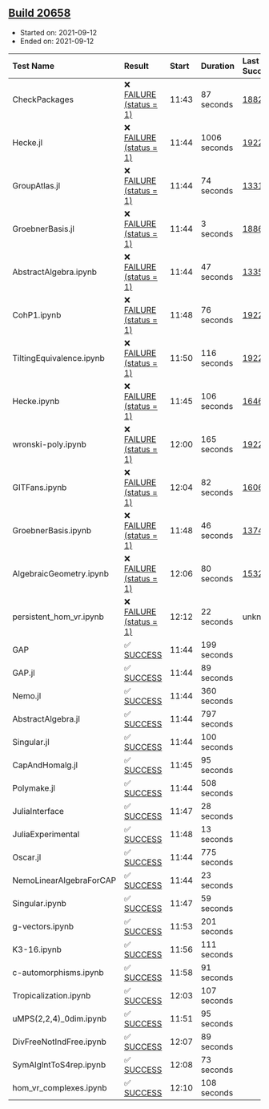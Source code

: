 ## [Build 20658](https://oscarci.mathematik.uni-kl.de/job/oscar/20658/)

* Started on: 2021-09-12
* Ended on: 2021-09-12

| Test Name    | Result | Start | Duration | Last Success | First Failure |
|:-------------|:-------|:------|:---------|:-------------|:--------------|
| CheckPackages | ❌ [FAILURE (status = 1)](https://oscarci.mathematik.uni-kl.de/job/oscar/20658/artifact/logs/build-20658/CheckPackages.log) | 11:43 | 87 seconds | [18822](https://oscarci.mathematik.uni-kl.de/job/oscar/18822/) | [18823](https://oscarci.mathematik.uni-kl.de/job/oscar/18823/) |
| Hecke.jl | ❌ [FAILURE (status = 1)](https://oscarci.mathematik.uni-kl.de/job/oscar/20658/artifact/logs/build-20658/Hecke.jl.log) | 11:44 | 1006 seconds | [19222](https://oscarci.mathematik.uni-kl.de/job/oscar/19222/) | [20152](https://oscarci.mathematik.uni-kl.de/job/oscar/20152/) |
| GroupAtlas.jl | ❌ [FAILURE (status = 1)](https://oscarci.mathematik.uni-kl.de/job/oscar/20658/artifact/logs/build-20658/GroupAtlas.jl.log) | 11:44 | 74 seconds | [13311](https://oscarci.mathematik.uni-kl.de/job/oscar/13311/) | [13312](https://oscarci.mathematik.uni-kl.de/job/oscar/13312/) |
| GroebnerBasis.jl | ❌ [FAILURE (status = 1)](https://oscarci.mathematik.uni-kl.de/job/oscar/20658/artifact/logs/build-20658/GroebnerBasis.jl.log) | 11:44 | 3 seconds | [18864](https://oscarci.mathematik.uni-kl.de/job/oscar/18864/) | [18865](https://oscarci.mathematik.uni-kl.de/job/oscar/18865/) |
| AbstractAlgebra.ipynb | ❌ [FAILURE (status = 1)](https://oscarci.mathematik.uni-kl.de/job/oscar/20658/artifact/logs/build-20658/AbstractAlgebra.ipynb.log) | 11:44 | 47 seconds | [13355](https://oscarci.mathematik.uni-kl.de/job/oscar/13355/) | [13356](https://oscarci.mathematik.uni-kl.de/job/oscar/13356/) |
| CohP1.ipynb | ❌ [FAILURE (status = 1)](https://oscarci.mathematik.uni-kl.de/job/oscar/20658/artifact/logs/build-20658/CohP1.ipynb.log) | 11:48 | 76 seconds | [19222](https://oscarci.mathematik.uni-kl.de/job/oscar/19222/) | [20152](https://oscarci.mathematik.uni-kl.de/job/oscar/20152/) |
| TiltingEquivalence.ipynb | ❌ [FAILURE (status = 1)](https://oscarci.mathematik.uni-kl.de/job/oscar/20658/artifact/logs/build-20658/TiltingEquivalence.ipynb.log) | 11:50 | 116 seconds | [19222](https://oscarci.mathematik.uni-kl.de/job/oscar/19222/) | [20152](https://oscarci.mathematik.uni-kl.de/job/oscar/20152/) |
| Hecke.ipynb | ❌ [FAILURE (status = 1)](https://oscarci.mathematik.uni-kl.de/job/oscar/20658/artifact/logs/build-20658/Hecke.ipynb.log) | 11:45 | 106 seconds | [16463](https://oscarci.mathematik.uni-kl.de/job/oscar/16463/) | [16464](https://oscarci.mathematik.uni-kl.de/job/oscar/16464/) |
| wronski-poly.ipynb | ❌ [FAILURE (status = 1)](https://oscarci.mathematik.uni-kl.de/job/oscar/20658/artifact/logs/build-20658/wronski-poly.ipynb.log) | 12:00 | 165 seconds | [19222](https://oscarci.mathematik.uni-kl.de/job/oscar/19222/) | [20152](https://oscarci.mathematik.uni-kl.de/job/oscar/20152/) |
| GITFans.ipynb | ❌ [FAILURE (status = 1)](https://oscarci.mathematik.uni-kl.de/job/oscar/20658/artifact/logs/build-20658/GITFans.ipynb.log) | 12:04 | 82 seconds | [16068](https://oscarci.mathematik.uni-kl.de/job/oscar/16068/) | [16069](https://oscarci.mathematik.uni-kl.de/job/oscar/16069/) |
| GroebnerBasis.ipynb | ❌ [FAILURE (status = 1)](https://oscarci.mathematik.uni-kl.de/job/oscar/20658/artifact/logs/build-20658/GroebnerBasis.ipynb.log) | 11:48 | 46 seconds | [13748](https://oscarci.mathematik.uni-kl.de/job/oscar/13748/) | [13749](https://oscarci.mathematik.uni-kl.de/job/oscar/13749/) |
| AlgebraicGeometry.ipynb | ❌ [FAILURE (status = 1)](https://oscarci.mathematik.uni-kl.de/job/oscar/20658/artifact/logs/build-20658/AlgebraicGeometry.ipynb.log) | 12:06 | 80 seconds | [15322](https://oscarci.mathematik.uni-kl.de/job/oscar/15322/) | [15323](https://oscarci.mathematik.uni-kl.de/job/oscar/15323/) |
| persistent_hom_vr.ipynb | ❌ [FAILURE (status = 1)](https://oscarci.mathematik.uni-kl.de/job/oscar/20658/artifact/logs/build-20658/persistent_hom_vr.ipynb.log) | 12:12 | 22 seconds | unknown | unknown |
| GAP | ✅ [SUCCESS](https://oscarci.mathematik.uni-kl.de/job/oscar/20658/artifact/logs/build-20658/GAP.log) | 11:44 | 199 seconds |  |  |
| GAP.jl | ✅ [SUCCESS](https://oscarci.mathematik.uni-kl.de/job/oscar/20658/artifact/logs/build-20658/GAP.jl.log) | 11:44 | 89 seconds |  |  |
| Nemo.jl | ✅ [SUCCESS](https://oscarci.mathematik.uni-kl.de/job/oscar/20658/artifact/logs/build-20658/Nemo.jl.log) | 11:44 | 360 seconds |  |  |
| AbstractAlgebra.jl | ✅ [SUCCESS](https://oscarci.mathematik.uni-kl.de/job/oscar/20658/artifact/logs/build-20658/AbstractAlgebra.jl.log) | 11:44 | 797 seconds |  |  |
| Singular.jl | ✅ [SUCCESS](https://oscarci.mathematik.uni-kl.de/job/oscar/20658/artifact/logs/build-20658/Singular.jl.log) | 11:44 | 100 seconds |  |  |
| CapAndHomalg.jl | ✅ [SUCCESS](https://oscarci.mathematik.uni-kl.de/job/oscar/20658/artifact/logs/build-20658/CapAndHomalg.jl.log) | 11:45 | 95 seconds |  |  |
| Polymake.jl | ✅ [SUCCESS](https://oscarci.mathematik.uni-kl.de/job/oscar/20658/artifact/logs/build-20658/Polymake.jl.log) | 11:44 | 508 seconds |  |  |
| JuliaInterface | ✅ [SUCCESS](https://oscarci.mathematik.uni-kl.de/job/oscar/20658/artifact/logs/build-20658/JuliaInterface.log) | 11:47 | 28 seconds |  |  |
| JuliaExperimental | ✅ [SUCCESS](https://oscarci.mathematik.uni-kl.de/job/oscar/20658/artifact/logs/build-20658/JuliaExperimental.log) | 11:48 | 13 seconds |  |  |
| Oscar.jl | ✅ [SUCCESS](https://oscarci.mathematik.uni-kl.de/job/oscar/20658/artifact/logs/build-20658/Oscar.jl.log) | 11:44 | 775 seconds |  |  |
| NemoLinearAlgebraForCAP | ✅ [SUCCESS](https://oscarci.mathematik.uni-kl.de/job/oscar/20658/artifact/logs/build-20658/NemoLinearAlgebraForCAP.log) | 11:44 | 23 seconds |  |  |
| Singular.ipynb | ✅ [SUCCESS](https://oscarci.mathematik.uni-kl.de/job/oscar/20658/artifact/logs/build-20658/Singular.ipynb.log) | 11:47 | 59 seconds |  |  |
| g-vectors.ipynb | ✅ [SUCCESS](https://oscarci.mathematik.uni-kl.de/job/oscar/20658/artifact/logs/build-20658/g-vectors.ipynb.log) | 11:53 | 201 seconds |  |  |
| K3-16.ipynb | ✅ [SUCCESS](https://oscarci.mathematik.uni-kl.de/job/oscar/20658/artifact/logs/build-20658/K3-16.ipynb.log) | 11:56 | 111 seconds |  |  |
| c-automorphisms.ipynb | ✅ [SUCCESS](https://oscarci.mathematik.uni-kl.de/job/oscar/20658/artifact/logs/build-20658/c-automorphisms.ipynb.log) | 11:58 | 91 seconds |  |  |
| Tropicalization.ipynb | ✅ [SUCCESS](https://oscarci.mathematik.uni-kl.de/job/oscar/20658/artifact/logs/build-20658/Tropicalization.ipynb.log) | 12:03 | 107 seconds |  |  |
| uMPS(2,2,4)_0dim.ipynb | ✅ [SUCCESS](https://oscarci.mathematik.uni-kl.de/job/oscar/20658/artifact/logs/build-20658/uMPS-2-2-4-_0dim.ipynb.log) | 11:51 | 95 seconds |  |  |
| DivFreeNotIndFree.ipynb | ✅ [SUCCESS](https://oscarci.mathematik.uni-kl.de/job/oscar/20658/artifact/logs/build-20658/DivFreeNotIndFree.ipynb.log) | 12:07 | 89 seconds |  |  |
| SymAlgIntToS4rep.ipynb | ✅ [SUCCESS](https://oscarci.mathematik.uni-kl.de/job/oscar/20658/artifact/logs/build-20658/SymAlgIntToS4rep.ipynb.log) | 12:08 | 73 seconds |  |  |
| hom_vr_complexes.ipynb | ✅ [SUCCESS](https://oscarci.mathematik.uni-kl.de/job/oscar/20658/artifact/logs/build-20658/hom_vr_complexes.ipynb.log) | 12:10 | 108 seconds |  |  |
